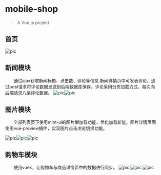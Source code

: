 # mobile-shop

> A Vue.js project

## 首页
![pic](https://github.com/rainmax/mobile-shop/blob/master/assets/1.PNG)

## 新闻模块
&emsp;&emsp;通过ajax获取新闻标题、点击数、评论等信息.新闻详情页中可发表评论，通过post请求将评论数据发送到后端数据库保存。评论采用分页加载方式，每次向后端请求八条评论数据。
![pic](assets/2.PNG)![pic](https://github.com/rainmax/mobile-shop/blob/master/assets/9.PNG)

## 图片模块
&emsp;&emsp;全部列表页下使用mint-ui的图片懒加载功能，优化加载新能。图片详情页面使用vue-preview插件，实现图片点击浏览切换功能。

![pic](assets/3.png)![pic](https://github.com/rainmax/mobile-shop/blob/master/assets/4.PNG)![pic](https://github.com/rainmax/mobile-shop/blob/master/assets/5.PNG)
## 购物车模块
  &emsp;&emsp;使用vuex，让购物车与商品详情页中的数据进行同步。
![pic](https://github.com/rainmax/mobile-shop/blob/master/assets/6.PNG)
![pic](https://github.com/rainmax/mobile-shop/blob/master/assets/7.PNG)
![pic](https://github.com/rainmax/mobile-shop/blob/master/assets/8.PNG)
